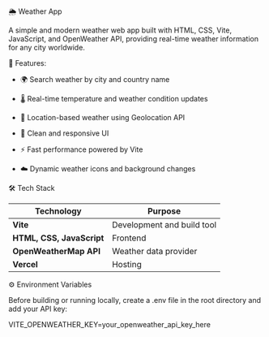 🌦️ Weather App

A simple and modern weather web app built with HTML, CSS, Vite, JavaScript, and OpenWeather API, providing real-time weather information for any city worldwide.

🚀 Features:

* 🌍 Search weather by city and country name

* 🌡️ Real-time temperature and weather condition updates

* 🧭 Location-based weather using Geolocation API

* 🎨 Clean and responsive UI

* ⚡ Fast performance powered by Vite

* ☁️ Dynamic weather icons and background changes

🛠️ Tech Stack

| Technology                | Purpose                    |
| ------------------------- | -------------------------- |
| **Vite**                  | Development and build tool |
| **HTML, CSS, JavaScript** | Frontend                   |
| **OpenWeatherMap API**    | Weather data provider      |
| **Vercel**                | Hosting                    |


⚙️ Environment Variables

Before building or running locally, create a .env file in the root directory and add your API key:

VITE_OPENWEATHER_KEY=your_openweather_api_key_here
